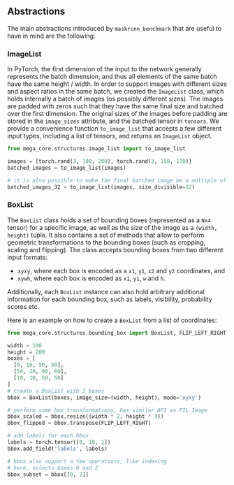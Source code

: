 ## Abstractions
The main abstractions introduced by `maskrcnn_benchmark` that are useful to
have in mind are the following:

### ImageList
In PyTorch, the first dimension of the input to the network generally represents
the batch dimension, and thus all elements of the same batch have the same
height / width.
In order to support images with different sizes and aspect ratios in the same
batch, we created the `ImageList` class, which holds internally a batch of
images (os possibly different sizes). The images are padded with zeros such that
they have the same final size and batched over the first dimension. The original
sizes of the images before padding are stored in the `image_sizes` attribute,
and the batched tensor in `tensors`.
We provide a convenience function `to_image_list` that accepts a few different
input types, including a list of tensors, and returns an `ImageList` object.

```python
from mega_core.structures.image_list import to_image_list

images = [torch.rand(3, 100, 200), torch.rand(3, 150, 170)]
batched_images = to_image_list(images)

# it is also possible to make the final batched image be a multiple of a number
batched_images_32 = to_image_list(images, size_divisible=32)
```

### BoxList
The `BoxList` class holds a set of bounding boxes (represented as a `Nx4` tensor) for
a specific image, as well as the size of the image as a `(width, height)` tuple.
It also contains a set of methods that allow to perform geometric
transformations to the bounding boxes (such as cropping, scaling and flipping).
The class accepts bounding boxes from two different input formats:
- `xyxy`, where each box is encoded as a `x1`, `y1`, `x2` and `y2` coordinates, and
- `xywh`, where each box is encoded as `x1`, `y1`, `w` and `h`.

Additionally, each `BoxList` instance can also hold arbitrary additional information
for each bounding box, such as labels, visibility, probability scores etc.

Here is an example on how to create a `BoxList` from a list of coordinates:
```python
from mega_core.structures.bounding_box import BoxList, FLIP_LEFT_RIGHT

width = 100
height = 200
boxes = [
  [0, 10, 50, 50],
  [50, 20, 90, 60],
  [10, 10, 50, 50]
]
# create a BoxList with 3 boxes
bbox = BoxList(boxes, image_size=(width, height), mode='xyxy')

# perform some box transformations, has similar API as PIL.Image
bbox_scaled = bbox.resize((width * 2, height * 3))
bbox_flipped = bbox.transpose(FLIP_LEFT_RIGHT)

# add labels for each bbox
labels = torch.tensor([0, 10, 1])
bbox.add_field('labels', labels)

# bbox also support a few operations, like indexing
# here, selects boxes 0 and 2
bbox_subset = bbox[[0, 2]]
```
